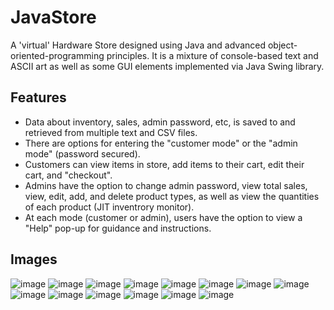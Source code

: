 # JavaStore
<p>A 'virtual' Hardware Store designed using Java and advanced object-oriented-programming principles. It is a mixture of console-based text and ASCII art as well as some GUI elements implemented via Java Swing library.</p>

## Features
<ul>
  <li>Data about inventory, sales, admin password, etc, is saved to and retrieved from multiple text and CSV files.</li>
  <li>There are options for entering the "customer mode" or the "admin mode" (password secured).</li>
  <li>Customers can view items in store, add items to their cart, edit their cart, and "checkout".</li>
  <li>Admins have the option to change admin password, view total sales, view, edit, add, and delete product types, as well as view the quantities of each product (JIT inventrory monitor).</li>
  <li>At each mode (customer or admin), users have the option to view a "Help" pop-up for guidance and instructions.</li>
</ul>

## Images
![image](https://github.com/s-murtaza-shah/JavaStore/assets/132228459/21548af1-613e-431c-a39c-eacb55cd5570)
![image](https://github.com/s-murtaza-shah/JavaStore/assets/132228459/9b257618-01aa-49fc-b74d-f64cfbffbc91)
![image](https://github.com/s-murtaza-shah/JavaStore/assets/132228459/bbb12b98-9fdd-4526-ba69-7f6a446ecdaa)
![image](https://github.com/s-murtaza-shah/JavaStore/assets/132228459/d9e0ba39-3937-460e-8015-bbc953308ea1)
![image](https://github.com/s-murtaza-shah/JavaStore/assets/132228459/a74628b8-e553-49a4-8fee-bbb576d7ebd7)
![image](https://github.com/s-murtaza-shah/JavaStore/assets/132228459/f5dfe995-be09-4d97-ac30-6a39cba51d6a)
![image](https://github.com/s-murtaza-shah/JavaStore/assets/132228459/74dca7ec-0fce-4f0d-9177-1fcca9304496)
![image](https://github.com/s-murtaza-shah/JavaStore/assets/132228459/897631cd-bd63-40b3-b3bd-b247e6246add)
![image](https://github.com/s-murtaza-shah/JavaStore/assets/132228459/ded66694-297e-42a4-b878-08280f4b4878)
![image](https://github.com/s-murtaza-shah/JavaStore/assets/132228459/c0931c6c-f0d1-4c1a-816a-940d6174c23f)
![image](https://github.com/s-murtaza-shah/JavaStore/assets/132228459/ecc4c5f3-5a4f-4240-911f-5ee24abad275)
![image](https://github.com/s-murtaza-shah/JavaStore/assets/132228459/92301d92-31e6-424e-853a-eee89b8f04b2)
![image](https://github.com/s-murtaza-shah/JavaStore/assets/132228459/51da8171-9dbd-4047-9a5b-b7fe08d68edb)
![image](https://github.com/s-murtaza-shah/JavaStore/assets/132228459/cf541151-c618-40d6-b41f-84e4f6722c92)






